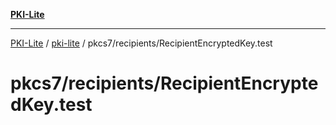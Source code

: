 [**PKI-Lite**](../../../../README.md)

---

[PKI-Lite](../../../../README.md) / [pki-lite](../../../README.md) / pkcs7/recipients/RecipientEncryptedKey.test

# pkcs7/recipients/RecipientEncryptedKey.test
